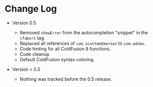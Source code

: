# Change Log

- Version 0.5
	-	Removed `showError` from the autocompletion "snippet" in the `cfabort` tag.
	-	Replaced all references of `com.scottmebberson` to `com.adobe`.
	-	Code hinting for all ColdFusion 8 functions.
	-	Code cleanup.
	-	Default ColdFusion syntax coloring.

- Version < 0.5
	-	Nothing was tracked before the 0.5 release.